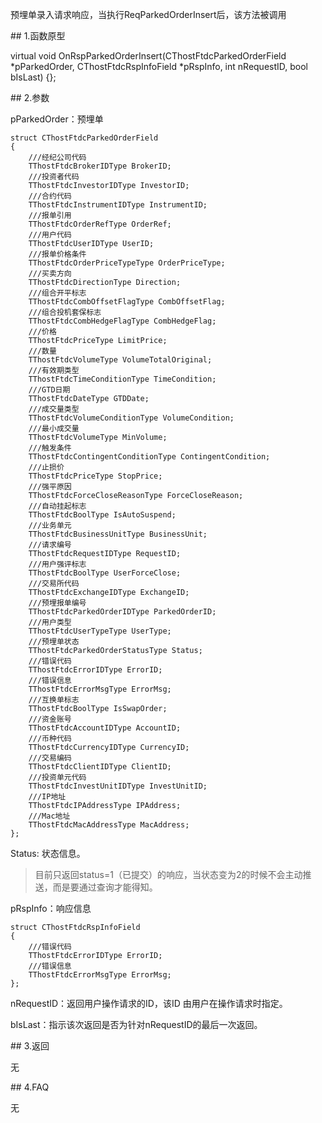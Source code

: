 <p>预埋单录入请求响应，当执行ReqParkedOrderInsert后，该方法被调用</p>
<span class="anchor" id="d6567ca6-9c10-4820-8022-44944d311732"></span>
## 1.函数原型
<p>virtual void OnRspParkedOrderInsert(CThostFtdcParkedOrderField *pParkedOrder, CThostFtdcRspInfoField *pRspInfo, int nRequestID, bool bIsLast) {};</p>
<span class="anchor" id="5084fa81-06d4-40da-aa65-3911c4ee02a2"></span>
## 2.参数
<p>pParkedOrder：预埋单</p>
<pre><code>struct CThostFtdcParkedOrderField
{
    ///经纪公司代码
    TThostFtdcBrokerIDType BrokerID;
    ///投资者代码
    TThostFtdcInvestorIDType InvestorID;
    ///合约代码
    TThostFtdcInstrumentIDType InstrumentID;
    ///报单引用
    TThostFtdcOrderRefType OrderRef;
    ///用户代码
    TThostFtdcUserIDType UserID;
    ///报单价格条件
    TThostFtdcOrderPriceTypeType OrderPriceType;
    ///买卖方向
    TThostFtdcDirectionType Direction;
    ///组合开平标志
    TThostFtdcCombOffsetFlagType CombOffsetFlag;
    ///组合投机套保标志
    TThostFtdcCombHedgeFlagType CombHedgeFlag;
    ///价格
    TThostFtdcPriceType LimitPrice;
    ///数量
    TThostFtdcVolumeType VolumeTotalOriginal;
    ///有效期类型
    TThostFtdcTimeConditionType TimeCondition;
    ///GTD日期
    TThostFtdcDateType GTDDate;
    ///成交量类型
    TThostFtdcVolumeConditionType VolumeCondition;
    ///最小成交量
    TThostFtdcVolumeType MinVolume;
    ///触发条件
    TThostFtdcContingentConditionType ContingentCondition;
    ///止损价
    TThostFtdcPriceType StopPrice;
    ///强平原因
    TThostFtdcForceCloseReasonType ForceCloseReason;
    ///自动挂起标志
    TThostFtdcBoolType IsAutoSuspend;
    ///业务单元
    TThostFtdcBusinessUnitType BusinessUnit;
    ///请求编号
    TThostFtdcRequestIDType RequestID;
    ///用户强评标志
    TThostFtdcBoolType UserForceClose;
    ///交易所代码
    TThostFtdcExchangeIDType ExchangeID;
    ///预埋报单编号
    TThostFtdcParkedOrderIDType ParkedOrderID;
    ///用户类型
    TThostFtdcUserTypeType UserType;
    ///预埋单状态
    TThostFtdcParkedOrderStatusType Status;
    ///错误代码
    TThostFtdcErrorIDType ErrorID;
    ///错误信息
    TThostFtdcErrorMsgType ErrorMsg;
    ///互换单标志
    TThostFtdcBoolType IsSwapOrder;
    ///资金账号
    TThostFtdcAccountIDType AccountID;
    ///币种代码
    TThostFtdcCurrencyIDType CurrencyID;
    ///交易编码
    TThostFtdcClientIDType ClientID;
    ///投资单元代码
    TThostFtdcInvestUnitIDType InvestUnitID;
    ///IP地址
    TThostFtdcIPAddressType IPAddress;
    ///Mac地址
    TThostFtdcMacAddressType MacAddress;
};
</code></pre>
<p>Status: 状态信息。</p>
<blockquote>
<p>目前只返回status=1（已提交）的响应，当状态变为2的时候不会主动推送，而是要通过查询才能得知。</p>
</blockquote>
<p>pRspInfo：响应信息</p>
<pre><code>struct CThostFtdcRspInfoField
{
    ///错误代码
    TThostFtdcErrorIDType ErrorID;
    ///错误信息
    TThostFtdcErrorMsgType ErrorMsg;
};
</code></pre>
<p>nRequestID：返回用户操作请求的ID，该ID 由用户在操作请求时指定。</p>
<p>bIsLast：指示该次返回是否为针对nRequestID的最后一次返回。</p>
<span class="anchor" id="d0d5929a-268f-48d5-8cf5-a665eeb338b3"></span>
## 3.返回
<p>无</p>
<span class="anchor" id="24b2513a-edaa-468a-869f-d934c1bb49d4"></span>
## 4.FAQ
<p>无</p>
